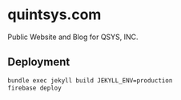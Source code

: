 # quintsys.com
Public Website and Blog for QSYS, INC.

## Deployment

```bash
bundle exec jekyll build JEKYLL_ENV=production
firebase deploy
````
